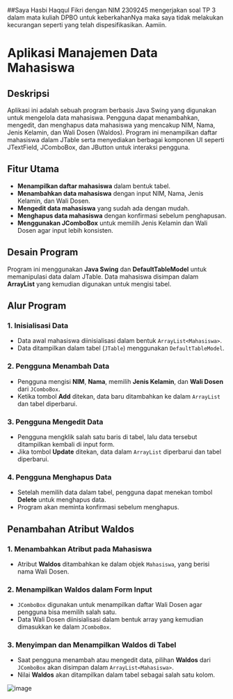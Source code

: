 ##Saya Hasbi Haqqul Fikri dengan NIM 2309245 mengerjakan soal TP 3 dalam mata kuliah DPBO untuk keberkahanNya maka saya tidak melakukan kecurangan seperti yang telah dispesifikasikan. Aamiin.


# Aplikasi Manajemen Data Mahasiswa

## Deskripsi
Aplikasi ini adalah sebuah program berbasis Java Swing yang digunakan untuk mengelola data mahasiswa. Pengguna dapat menambahkan, mengedit, dan menghapus data mahasiswa yang mencakup NIM, Nama, Jenis Kelamin, dan Wali Dosen (Waldos). Program ini menampilkan daftar mahasiswa dalam JTable serta menyediakan berbagai komponen UI seperti JTextField, JComboBox, dan JButton untuk interaksi pengguna.

## Fitur Utama
- **Menampilkan daftar mahasiswa** dalam bentuk tabel.
- **Menambahkan data mahasiswa** dengan input NIM, Nama, Jenis Kelamin, dan Wali Dosen.
- **Mengedit data mahasiswa** yang sudah ada dengan mudah.
- **Menghapus data mahasiswa** dengan konfirmasi sebelum penghapusan.
- **Menggunakan JComboBox** untuk memilih Jenis Kelamin dan Wali Dosen agar input lebih konsisten.

## Desain Program
Program ini menggunakan **Java Swing** dan **DefaultTableModel** untuk memanipulasi data dalam JTable. Data mahasiswa disimpan dalam **ArrayList** yang kemudian digunakan untuk mengisi tabel.

## Alur Program
### 1. Inisialisasi Data
- Data awal mahasiswa diinisialisasi dalam bentuk `ArrayList<Mahasiswa>`.
- Data ditampilkan dalam tabel (`JTable`) menggunakan `DefaultTableModel`.

### 2. Pengguna Menambah Data
- Pengguna mengisi **NIM**, **Nama**, memilih **Jenis Kelamin**, dan **Wali Dosen** dari `JComboBox`.
- Ketika tombol **Add** ditekan, data baru ditambahkan ke dalam `ArrayList` dan tabel diperbarui.

### 3. Pengguna Mengedit Data
- Pengguna mengklik salah satu baris di tabel, lalu data tersebut ditampilkan kembali di input form.
- Jika tombol **Update** ditekan, data dalam `ArrayList` diperbarui dan tabel diperbarui.

### 4. Pengguna Menghapus Data
- Setelah memilih data dalam tabel, pengguna dapat menekan tombol **Delete** untuk menghapus data.
- Program akan meminta konfirmasi sebelum menghapus.

## Penambahan Atribut Waldos
### 1. Menambahkan Atribut pada Mahasiswa
- Atribut **Waldos** ditambahkan ke dalam objek `Mahasiswa`, yang berisi nama Wali Dosen.

### 2. Menampilkan Waldos dalam Form Input
- `JComboBox` digunakan untuk menampilkan daftar Wali Dosen agar pengguna bisa memilih salah satu.
- Data Wali Dosen diinisialisasi dalam bentuk array yang kemudian dimasukkan ke dalam `JComboBox`.

### 3. Menyimpan dan Menampilkan Waldos di Tabel
- Saat pengguna menambah atau mengedit data, pilihan **Waldos** dari `JComboBox` akan disimpan dalam `ArrayList<Mahasiswa>`.
- Nilai **Waldos** akan ditampilkan dalam tabel sebagai salah satu kolom.

![image](https://github.com/user-attachments/assets/ce59deb3-01ae-48d0-b823-567cf4dd13a1)


